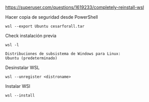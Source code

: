 https://superuser.com/questions/1619233/completely-reinstall-wsl

Hacer copia de seguridad desde PowerShell

    wsl --export Ubuntu cesarforall.tar

Check instalación previa

    wsl -l

    Distribuciones de subsistema de Windows para Linux:
    Ubuntu (predeterminado)

Desinstalar WSL

    wsl --unregister <distroname>

Instalar WSl

    wsl --install